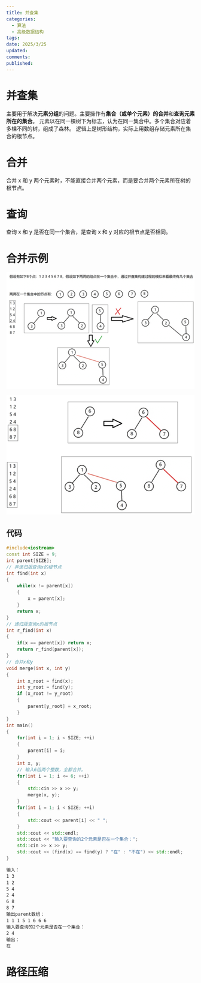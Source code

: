 ```yaml
---
title: 并查集
categories:
  - 算法
  - 高级数据结构
tags: 
date: 2025/3/25
updated: 
comments: 
published:
---
```

# 并查集
主要用于解决**元素分组**的问题。主要操作有**集合（或单个元素）的合并**和**查询元素所在的集合**。
元素以在同一棵树下为标志，认为在同一集合中。多个集合对应着多棵不同的树，组成了森林。
逻辑上是树形结构，实际上用数组存储元素所在集合的根节点。
# 合并
合并 x 和 y 两个元素时，不能直接合并两个元素，而是要合并两个元素所在树的根节点。
# 查询
查询 x 和 y 是否在同一个集合，是查询 x 和 y 对应的根节点是否相同。
# 合并示例
![](../../images/并查集/image-20250325235047075.png)

![](../../images/并查集/image-20250325235101586.png)
## 代码
```cpp
#include<iostream>
const int SIZE = 9;
int parent[SIZE];
// 非递归版查询x的根节点
int find(int x)
{
    while(x != parent[x])
    {
        x = parent[x];
    }
    return x;
}
// 递归版查询x的根节点
int r_find(int x)
{
    if(x == parent[x]) return x;
    return r_find(parent[x]);
}
// 合并x和y
void merge(int x, int y)
{
    int x_root = find(x);
    int y_root = find(y);
    if (x_root != y_root)
    {
        parent[y_root] = x_root;
    }
}
int main()
{
    for(int i = 1; i < SIZE; ++i)
    {
        parent[i] = i;
    }
    int x, y;
    // 输入6组两个整数，全都合并。
    for(int i = 1; i <= 6; ++i)
    {
        std::cin >> x >> y;
        merge(x, y);
    }
    for(int i = 1; i < SIZE; ++i)
    {
        std::cout << parent[i] << " ";
    }
    std::cout << std::endl;
    std::cout << "输入要查询的2个元素是否在一个集合：";
    std::cin >> x >> y;
    std::cout << (find(x) == find(y) ? "在" : "不在") << std::endl;
}
```

```bash
输入：
1 3
1 2
5 4
2 4
6 8
8 7
输出parent数组：
1 1 1 5 1 6 6 6 
输入要查询的2个元素是否在一个集合：
2 4
输出：
在
```
# 路径压缩
